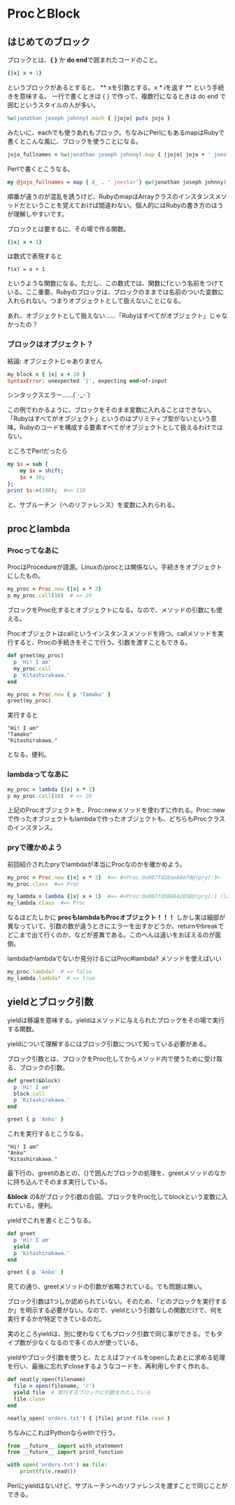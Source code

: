 ProcとBlock
====

## はじめてのブロック

ブロックとは、**{ }** か **do end**で囲まれたコードのこと。

```ruby
{|x| x + 1} 
```

というブロックがあるとすると、 ** xを引数とする。x * iを返す ** という手続きを意味する。
一行で書くときは { } で作って、複数行になるときは do end で囲むというスタイルの人が多い。

```ruby
%w(jonathan joseph johnny).each { |jojo| puts jojo }
```

みたいに、eachでも使うあれもブロック。ちなみにPerlにもあるmapはRubyで書くとこんな風に、ブロックを使うことになる。

```ruby
jojo_fullnames = %w(jonathan joseph johnny).map { |jojo| jojo + ' joestar' }
```

Perlで書くとこうなる。

```perl
my @jojo_fullnames = map { $_ . ' joestar'} qw(jonathan joseph johnny);
```

順番が違うのが混乱を誘うけど、RubyのmapはArrayクラスのインスタンスメソッドだということを覚えておけば間違わない。個人的にはRubyの書き方のほうが理解しやすいです。

ブロックとは要するに、その場で作る関数。

```ruby
{|x| x + 1} 
```

は数式で表現すると

```
f(x) = x + 1
```

というような関数になる。ただし、この数式では、関数にfという名前をつけている。ここ重要。Rubyのブロックは、ブロックのままでは名前のついた変数に入れられない。つまりオブジェクトとして扱えないことになる。

あれ、オブジェクトとして扱えない……「Rubyはすべてがオブジェクト」じゃなかったの？

### ブロックはオブジェクト？
結論: オブジェクトじゃありません

```ruby
my_block = { |x| x + 10 }
SyntaxError: unexpected '}', expecting end-of-input
```

シンタックスエラー……(´･_･`) 

この例でわかるように、ブロックをそのまま変数に入れることはできない。「Rubyはすべてがオブジェクト」というのはプリミティブ型がないという意味。Rubyのコードを構成する要素すべてがオブジェクトとして扱えるわけではない。

ところでPerlだったら

```perl
my $s = sub {
    my $x = shift;
    $x + 10;
};
print $s->(100);  #=> 110
```

と、サブルーチン（へのリファレンス）を変数に入れられる。

## procとlambda
### Procってなあに
ProcはProcedureが語源。Linuxの/procとは関係ない。手続きをオブジェクトにしたもの。

```ruby
my_proc = Proc.new {|x| x * 2} 
p my_proc.call(10)  # => 20
```

ブロックをProc化するとオブジェクトになる。なので、メソッドの引数にも使える。

Procオブジェクトはcallというインスタンスメソッドを持つ。callメソッドを実行すると、Procの手続きをそこで行う。引数を渡すこともできる。

```ruby
def greet(my_proc)
  p 'Hi! I am'
  my_proc.call
  p 'Kitashirakawa.'
end

my_proc = Proc.new { p 'Tamako' }
greet(my_proc)
```

実行すると

```
"Hi! I am"
"Tamako"
"Kitashirakawa."
```

となる。便利。


### lambdaってなあに
```ruby
my_proc = lambda {|x| x * 2} 
p my_proc.call(10)  # => 20
```

上記のProcオブジェクトを、Proc::newメソッドを使わずに作れる。Proc::newで作ったオブジェクトもlambdaで作ったオブジェクトも、どちらもProcクラスのインスタンス。

### pryで確かめよう

前回紹介されたpryでlambdaが本当にProcなのかを確かめよう。

```ruby
my_proc = Proc.new {|x| x * 2}  #=> #<Proc:0x007fd38ae68e70@(pry):3>
my_proc.class  #=> Proc

my_lambda = lambda {|x| x + 1}  #=> #<Proc:0x007fd389842858@(pry):1 (lambda)>
my_lambda.class  #=> Proc
```

なるほどたしかに **procもlambdaもProcオブジェクト！！！**
しかし実は細部が異なっていて、引数の数が違うときにエラーを出すかどうか、returnやbreakでどこまで出て行くのか、などが差異である。このへんは違いをおぼえるのが面倒。

lambdaかlambdaでないか見分けるにはProc#lambda? メソッドを使えばいい

```ruby
my_proc.lambda?  # => false
my_lambda.lambda?  # => true
```

## yieldとブロック引数
yieldは移譲を意味する。yieldはメソッドに与えられたブロックをその場で実行する関数。

yieldについて理解するにはブロック引数について知っている必要がある。

ブロック引数とは、ブロックをProc化してからメソッド内で使うために受け取る、ブロックの引数。

```ruby
def greet(&block)
  p 'Hi! I am'
  block.call
  p 'Kitashirakawa.'
end

greet { p 'Anko' }
```

これを実行するとこうなる。

```
"Hi! I am"
"Anko"
"Kitashirakawa."
```

最下行の、greetのあとの、{}で囲んだブロックの処理を、greetメソッドのなかに持ち込んでそのまま実行している。

**&block** の&がブロック引数の合図。ブロックをProc化してblockという変数に入れている。便利。

yieldでこれを書くとこうなる。

```ruby
def greet
  p 'Hi! I am'
  yield
  p 'Kitashirakawa.'
end

greet { p 'Anko' }
```

見ての通り、greetメソッドの引数が省略されている。でも問題は無い。

ブロック引数は1つしか認められていない。そのため、「どのブロックを実行するか」を明示する必要がない。なので、yieldという引数なしの関数だけで、何を実行するかが特定できているのだ。

実のところyieldは、別に使わなくてもブロック引数で同じ事ができる。でもタイプ数が少なくなるので多くの人が使っている。

yieldやブロック引数を使うと、たとえばファイルをopenしたあとに求める処理を行い、最後に忘れずcloseするようなコードを、再利用しやすく作れる。

```ruby
def neatly_open(filename)
  file = open(filename, 'r')
  yield file  # 実行するブロックに引数をわたしている
  file.close
end

neatly_open('orders.txt') { |file| print file.read }
```

ちなみにこれはPythonならwithで行う。

```python
from __future__ import with_statement
from __future__ import print_function

with open('orders.txt') as file:
    print(file.read())
```

Perlにyieldはないけど、サブルーチンへのリファレンスを渡すことで同じことができる。
